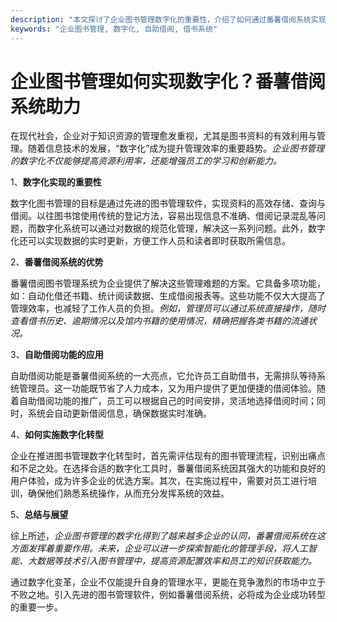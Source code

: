 ```yaml
---
description: "本文探讨了企业图书管理数字化的重要性，介绍了如何通过番薯借阅系统实现高效的图书管理。"
keywords: "企业图书管理, 数字化, 自助借阅, 借书系统"
---
```

# 企业图书管理如何实现数字化？番薯借阅系统助力

在现代社会，企业对于知识资源的管理愈发重视，尤其是图书资料的有效利用与管理。随着信息技术的发展，“数字化”成为提升管理效率的重要趋势。*企业图书管理的数字化不仅能够提高资源利用率，还能增强员工的学习和创新能力。*

1、**数字化实现的重要性**

数字化图书管理的目标是通过先进的图书管理软件，实现资料的高效存储、查询与借阅。以往图书馆使用传统的登记方法，容易出现信息不准确、借阅记录混乱等问题，而数字化系统可以通过对数据的规范化管理，解决这一系列问题。此外，数字化还可以实现数据的实时更新，方便工作人员和读者即时获取所需信息。

2、**番薯借阅系统的优势**

番薯借阅图书管理系统为企业提供了解决这些管理难题的方案。它具备多项功能，如：自动化借还书籍、统计阅读数据、生成借阅报表等。这些功能不仅大大提高了管理效率，也减轻了工作人员的负担。*例如，管理员可以通过系统直接操作，随时查看借书历史、逾期情况以及馆内书籍的使用情况，精确把握各类书籍的流通状况。*

3、**自助借阅功能的应用**

自助借阅功能是番薯借阅系统的一大亮点，它允许员工自助借书，无需排队等待系统管理员。这一功能既节省了人力成本，又为用户提供了更加便捷的借阅体验。随着自助借阅功能的推广，员工可以根据自己的时间安排，灵活地选择借阅时间；同时，系统会自动更新借阅信息，确保数据实时准确。

4、**如何实施数字化转型**

企业在推进图书管理数字化转型时，首先需评估现有的图书管理流程，识别出痛点和不足之处。在选择合适的数字化工具时，番薯借阅系统因其强大的功能和良好的用户体验，成为许多企业的优选方案。其次，在实施过程中，需要对员工进行培训，确保他们熟悉系统操作，从而充分发挥系统的效益。

5、**总结与展望**

综上所述，*企业图书管理的数字化得到了越来越多企业的认同，番薯借阅系统在这方面发挥着重要作用。未来，企业可以进一步探索智能化的管理手段，将人工智能、大数据等技术引入图书管理中，提高资源配置效率和员工的知识获取能力。*

通过数字化变革，企业不仅能提升自身的管理水平，更能在竞争激烈的市场中立于不败之地。引入先进的图书管理软件，例如番薯借阅系统，必将成为企业成功转型的重要一步。
